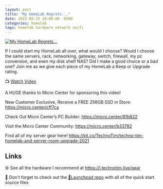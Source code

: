 ```yaml
---
layout: post
title: "My HomeLab Regrets..."
date: 2022-06-25 10:00:00 -0500
categories: homelab
tags: homelab hardware network unifi
---
```


[![My HomeLab Regrets...](https://img.youtube.com/vi/yCquqeM7UO0/0.jpg)](https://www.youtube.com/watch?v=yCquqeM7UO0 "My HomeLab Regrets...")

If I could start my HomeLab all over, what would I choose?  Would I choose the same servers, rack, networking, gateway, switch, firewall, my pc conversion, and even my disk shelf NAS?  Did I make a good choice or a bad one?  Join me as we give each piece of my HomeLab a Keep or Upgrade rating.

📺 [Watch Video](https://www.youtube.com/watch?v=yCquqeM7UO0)

A HUGE thanks to Micro Center for sponsoring this video!

New Customer Exclusive, Receive a FREE 256GB SSD in Store: <https://micro.center/cff7ca>

Check Out Micro Center’s PC Builder: <https://micro.center/81b822>

Visit the Micro Center Community: <https://micro.center/b33782>

Find all of my server gear here!
<https://kit.co/TechnoTim/techno-tim-homelab-and-server-room-upgrade-2021>

## Links

⚙️ See all the hardware I recommend at <https://l.technotim.live/gear>

🚀 Don't forget to check out the [🚀Launchpad repo](https://l.technotim.live/quick-start) with all of the quick start source files
